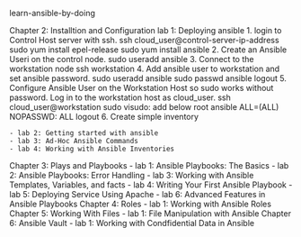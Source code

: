 learn-ansible-by-doing

 Chapter 2: Installtion and Configuration
   lab 1: Deploying ansible
    1. login to Control Host server with ssh.
    ssh cloud_user@control-server-ip-address
    sudo yum install epel-release
    sudo yum install ansible
    2. Create an Ansible Useri on the control node.
    sudo useradd ansible
    3. Connect to the workstation node
    ssh workstation
    4. Add ansible user to workstation and set ansible password.
    sudo useradd ansible
    sudo passwd ansible
    logout
    5. Configure Ansible User on the Workstation Host so sudo works without password.
    Log in to the workstation host as cloud_user. 
    ssh cloud_user@workstation
    sudo visudo: add below root
    ansible       ALL=(ALL)       NOPASSWD: ALL
    logout
    6. Create simple inventory

    - lab 2: Getting started with ansible
    - lab 3: Ad-Hoc Ansible Commands
    - lab 4: Working with Ansible Inventories

Chapter 3: Plays and Playbooks
    - lab 1: Ansible Playbooks: The Basics
    - lab 2: Ansible Playbooks: Error Handling
    - lab 3: Working with Ansible Templates, Variables, and facts
    - lab 4: Writing Your First Ansible Playbook
    - lab 5: Deploying Service Using Apache
    - lab 6: Advanced Features in Ansible Playbooks
Chapter 4: Roles
    - lab 1: Working with Ansible Roles
Chapter 5: Working With Files 
    - lab 1: File Manipulation with Ansible
Chapter 6: Ansible Vault
    - lab 1: Working with Condfidential Data in Ansible
